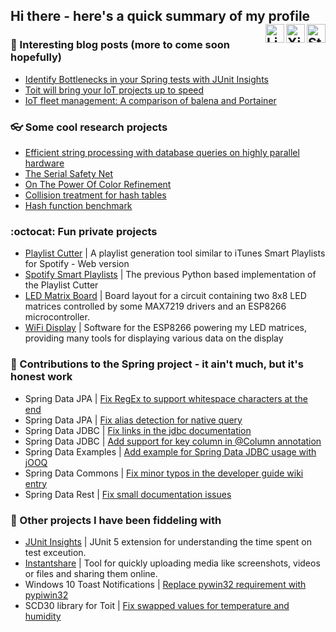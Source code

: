 ## Hi there - here's a quick summary of my profile <a href="https://stackoverflow.com/users/4526446/florian-l%c3%bcdiger"><img align="right" src="https://simpleicons.org/icons/stackoverflow.svg" alt="Stackoverflow Badge" width="30px"></a> <a href="https://www.xing.com/profile/Florian_Luediger"><img align="right" src="https://simpleicons.org/icons/xing.svg" alt="Xing Badge" width="30px"></a> <a href="https://www.linkedin.com/in/florian-l%C3%BCdiger-a563681a9/"><img align="right" src="https://simpleicons.org/icons/linkedin.svg" alt="LinkedIn Badge" width="30px"></a>

### 📝 Interesting blog posts (more to come soon hopefully)

* [Identify Bottlenecks in your Spring tests with JUnit Insights](https://www.adesso.de/de/news/blog/identify-bottlenecks-in-your-spring-tests-with-junit-insights.jsp)
* [Toit will bring your IoT projects up to speed](https://blog.codecentric.de/en/2022/08/toit-will-bring-your-iot-projects-up-to-speed/)
* [IoT fleet management: A comparison of balena and Portainer](https://blog.codecentric.de/comparison-balena-portainer-iot-fleet-management)

### 👓 Some cool research projects

* [Efficient string processing with database queries on highly parallel hardware](https://github.com/florianluediger/StringverarbeitungGrafikkarten)
* [The Serial Safety Net](https://github.com/florianluediger/TheSerialSafetyNet)
* [On The Power Of Color Refinement](https://github.com/florianluediger/OnThePowerOfColorRefinement)
* [Collision treatment for hash tables](https://github.com/florianluediger/KollisionsbehandlungHashtabellen)
* [Hash function benchmark](https://github.com/florianluediger/HashfunktionenBenchmark)

### :octocat: Fun private projects

* [Playlist Cutter](https://github.com/florianluediger/playlist-cutter) | A playlist generation tool similar to iTunes Smart Playlists for Spotify - Web version
* [Spotify Smart Playlists](https://github.com/florianluediger/SpotifySmartPlaylists) | The previous Python based implementation of the Playlist Cutter 
* [LED Matrix Board](https://github.com/florianluediger/LedMatrixBoard) | Board layout for a circuit containing two 8x8 LED matrices controlled by some MAX7219 drivers and an ESP8266 microcontroller.
* [WiFi Display](https://github.com/florianluediger/WiFiDisplay) | Software for the ESP8266 powering my LED matrices, providing many tools for displaying various data on the display

### 🌱 Contributions to the Spring project - it ain't much, but it's honest work

* Spring Data JPA | [Fix RegEx to support whitespace characters at the end](https://github.com/spring-projects/spring-data-jpa/pull/380)
* Spring Data JPA | [Fix alias detection for native query](https://github.com/spring-projects/spring-data-jpa/pull/379)
* Spring Data JDBC | [Fix links in the jdbc documentation](https://github.com/spring-projects/spring-data-jdbc/pull/87)
* Spring Data JDBC | [Add support for key column in @Column annotation](https://github.com/spring-projects/spring-data-jdbc/pull/83)
* Spring Data Examples | [Add example for Spring Data JDBC usage with jOOQ](https://github.com/spring-projects/spring-data-examples/pull/385)
* Spring Data Commons | [Fix minor typos in the developer guide wiki entry](https://jira.spring.io/browse/DATACMNS-1329)
* Spring Data Rest | [Fix small documentation issues](https://github.com/spring-projects/spring-data-rest/pull/295)

### :cup_with_straw: Other projects I have been fiddeling with

* [JUnit Insights](https://github.com/adessoSE/junit-insights) | JUnit 5 extension for understanding the time spent on test exceution.
* [Instantshare](https://github.com/instantshare/instantshare) | Tool for quickly uploading media like screenshots, videos or files and sharing them online.
* Windows 10 Toast Notifications | [Replace pywin32 requirement with pypiwin32](https://github.com/jithurjacob/Windows-10-Toast-Notifications/pull/12)
* SCD30 library for Toit | [Fix swapped values for temperature and humidity](https://github.com/qvisten999/scd30/pull/4)
